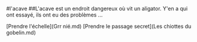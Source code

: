 #l'acave
##L'acave est un endroit dangereux où vit un aligator. Y'en a qui ont essayé, ils ont eu des problèmes ...

[Prendre l'échelle](Grr nié.md)
[Prendre le passage secret](Les chiottes du gobelin.md)